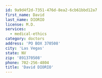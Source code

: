 ```yaml
---
id: 9a9d4f2d-7351-476d-8ea2-6cb61bbd12a7
first_name: David
last_name: DIORIO
license: M.D.
services:
  - medical-ethics
category: doctors
address: 'PO BOX 370508'
city: 'Las Vegas'
state: NV
zip: '891370508'
phone: 702-256-4804
title: 'David DIORIO'
---
```

